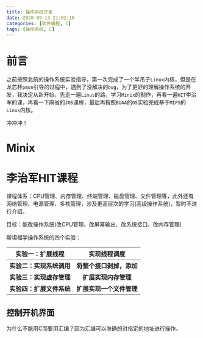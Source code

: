 ```yaml
---
title: 操作系统开发
date: 2020-09-13 21:02:16
categories: [软件编程, C]
tags: [操作系统, C]
---
```


# 前言

之前按照北航的操作系统实验指导，第一次完成了一个半吊子`Linux`内核，但是在龙芯杯`pmon`引导的过程中，遇到了没解决的`bug`，为了更好的理解操作系统的开发，我决定从新开始，先走一遍`Linus`的路，学习`Minix`的制作，再看一遍`HIT`李治军的课，再看一下麻省的`JOS`课程，最后再按照`BUAA`的`OS`实验完成基于`MIPS`的`Linux`内核。

冲冲冲！



<!--more-->

# Minix

# 李治军HIT课程

课程体系：CPU管理、内存管理、终端管理、磁盘管理、文件管理等，此外还有网络管理、电源管理、多核管理，涉及更高层次的学习(高级操作系统)，暂时不进行介绍。

目标：能改操作系统(改CPU管理、改屏幕输出、改系统接口、改内存管理)

斯坦福学操作系统的四个实验：

|     实验一：扩展线程     |     **实现线程调度**     |
| :----------------------: | :----------------------: |
| **实验二：实现系统调用** | **将整个接口剥掉，添加** |
| **实验三：实现虚存管理** |   **扩展实现内存管理**   |
| **实验四：扩展文件系统** | **扩展实现一个文件管理** |

## 控制开机界面

为什么不能用C而要用汇编？因为汇编可以准确的对指定的地址进行操作。


